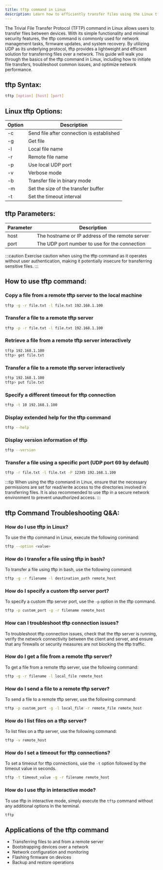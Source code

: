 ```yaml
---
title: tftp command in Linux
description: Learn how to efficiently transfer files using the Linux tftp command. Optimize your network management and system administration with this versatile tool.
---
```


The Trivial File Transfer Protocol (TFTP) command in Linux allows users to transfer files between devices. With its simple functionality and minimal security features, the tftp command is commonly used for network management tasks, firmware updates, and system recovery. By utilizing UDP as its underlying protocol, tftp provides a lightweight and efficient solution for transferring files over a network. This guide will walk you through the basics of the tftp command in Linux, including how to initiate file transfers, troubleshoot common issues, and optimize network performance.
## tftp Syntax:
```bash
tftp [option] [host] [port]
```
## Linux tftp Options:

| Option | Description                        |
|--------|------------------------------------|
| -c     | Send file after connection is established |
| -g     | Get file |
| -l     | Local file name                      |
| -r     | Remote file name                     |
| -p     | Use local UDP port                   |
| -v     | Verbose mode                         |
| -b     | Transfer file in binary mode         |
| -m     | Set the size of the transfer buffer  |
| -t     | Set the timeout interval             |

## tftp Parameters:

| Parameter | Description                               |
|-----------|-------------------------------------------|
| host      | The hostname or IP address of the remote server |
| port      | The UDP port number to use for the connection    |
  
:::caution
Exercise caution when using the tftp command as it operates without user authentication, making it potentially insecure for transferring sensitive files.
:::
## How to use tftp command:

### Copy a file from a remote tftp server to the local machine
```bash
tftp -g -r file.txt -l file.txt 192.168.1.100
```

### Transfer a file to a remote tftp server
```bash
tftp -p -r file.txt -l file.txt 192.168.1.100
```

### Retrieve a file from a remote tftp server interactively
```bash
tftp 192.168.1.100
tftp> get file.txt
```

### Transfer a file to a remote tftp server interactively
```bash
tftp 192.168.1.100
tftp> put file.txt
```

### Specify a different timeout for tftp connection
```bash
tftp -t 10 192.168.1.100
```

### Display extended help for the tftp command
```bash
tftp --help
```

### Display version information of tftp
```bash
tftp --version
```

### Transfer a file using a specific port (UDP port 69 by default)
```bash
tftp -r file.txt -l file.txt -P 12345 192.168.1.100
```
:::tip
When using the tftp command in Linux, ensure that the necessary permissions are set for read/write access to the directories involved in transferring files. It is also recommended to use tftp in a secure network environment to prevent unauthorized access.
:::

## tftp Command Troubleshooting Q&A:
### How do I use tftp in Linux?
To use the tftp command in Linux, execute the following command:
```bash
tftp --option <value>
```

### How do I transfer a file using tftp in bash?
To transfer a file using tftp in bash, use the following command:
```bash
tftp -g -r filename -l destination_path remote_host
```

### How do I specify a custom tftp server port?
To specify a custom tftp server port, use the `-p` option in the tftp command. 
```bash
tftp -p custom_port -g -r filename remote_host
```

### How can I troubleshoot tftp connection issues?
To troubleshoot tftp connection issues, check that the tftp server is running, verify the network connectivity between the client and server, and ensure that any firewalls or security measures are not blocking the tftp traffic.

### How do I get a file from a remote tftp server?
To get a file from a remote tftp server, use the following command:
```bash
tftp -g -r filename -l local_file remote_host
```

### How do I send a file to a remote tftp server?
To send a file to a remote tftp server, use the following command:
```bash
tftp -p custom_port -g -l local_file -r remote_file remote_host
```

### How do I list files on a tftp server?
To list files on a tftp server, use the following command:
```bash
tftp -v remote_host
```

### How do I set a timeout for tftp connections?
To set a timeout for tftp connections, use the `-t` option followed by the timeout value in seconds. 
```bash
tftp -t timeout_value -g -r filename remote_host
```

### How do I use tftp in interactive mode?
To use tftp in interactive mode, simply execute the `tftp` command without any additional options in the terminal. 
```bash
tftp
```

## Applications of the tftp command

- Transferring files to and from a remote server
- Bootstrapping devices over a network
- Network configuration and monitoring
- Flashing firmware on devices
- Backup and restore operations
